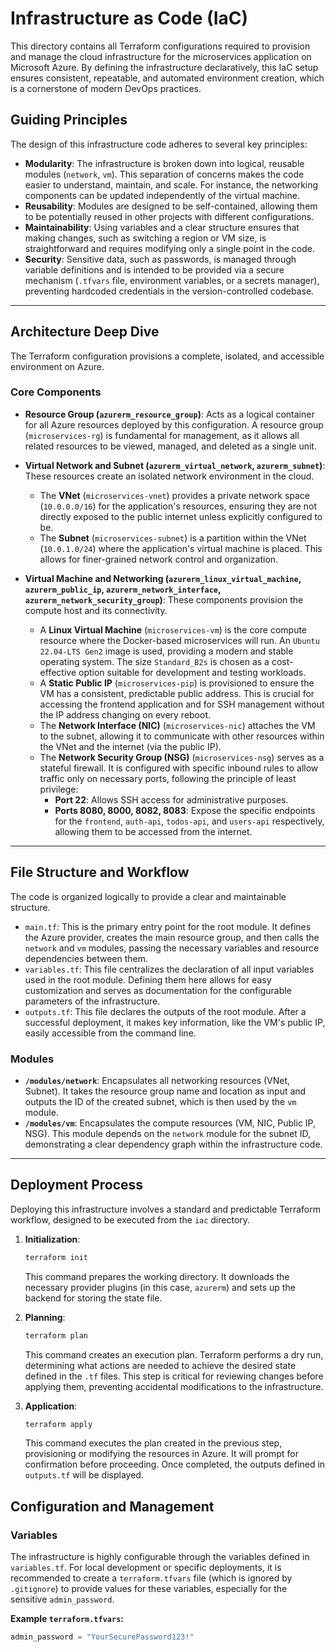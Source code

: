 # Infrastructure as Code (IaC)

This directory contains all Terraform configurations required to provision and manage the cloud infrastructure for the microservices application on Microsoft Azure. By defining the infrastructure declaratively, this IaC setup ensures consistent, repeatable, and automated environment creation, which is a cornerstone of modern DevOps practices.

## Guiding Principles

The design of this infrastructure code adheres to several key principles:

* **Modularity**: The infrastructure is broken down into logical, reusable modules (`network`, `vm`). This separation of concerns makes the code easier to understand, maintain, and scale. For instance, the networking components can be updated independently of the virtual machine.
* **Reusability**: Modules are designed to be self-contained, allowing them to be potentially reused in other projects with different configurations.
* **Maintainability**: Using variables and a clear structure ensures that making changes, such as switching a region or VM size, is straightforward and requires modifying only a single point in the code.
* **Security**: Sensitive data, such as passwords, is managed through variable definitions and is intended to be provided via a secure mechanism (`.tfvars` file, environment variables, or a secrets manager), preventing hardcoded credentials in the version-controlled codebase.

---

## Architecture Deep Dive

The Terraform configuration provisions a complete, isolated, and accessible environment on Azure.

### Core Components

* **Resource Group (`azurerm_resource_group`)**: Acts as a logical container for all Azure resources deployed by this configuration. A resource group (`microservices-rg`) is fundamental for management, as it allows all related resources to be viewed, managed, and deleted as a single unit.

* **Virtual Network and Subnet (`azurerm_virtual_network`, `azurerm_subnet`)**: These resources create an isolated network environment in the cloud.
    * The **VNet** (`microservices-vnet`) provides a private network space (`10.0.0.0/16`) for the application's resources, ensuring they are not directly exposed to the public internet unless explicitly configured to be.
    * The **Subnet** (`microservices-subnet`) is a partition within the VNet (`10.0.1.0/24`) where the application's virtual machine is placed. This allows for finer-grained network control and organization.

* **Virtual Machine and Networking (`azurerm_linux_virtual_machine`, `azurerm_public_ip`, `azurerm_network_interface`, `azurerm_network_security_group`)**: These components provision the compute host and its connectivity.
    * A **Linux Virtual Machine** (`microservices-vm`) is the core compute resource where the Docker-based microservices will run. An `Ubuntu 22.04-LTS Gen2` image is used, providing a modern and stable operating system. The size `Standard_B2s` is chosen as a cost-effective option suitable for development and testing workloads.
    * A **Static Public IP** (`microservices-pip`) is provisioned to ensure the VM has a consistent, predictable public address. This is crucial for accessing the frontend application and for SSH management without the IP address changing on every reboot.
    * The **Network Interface (NIC)** (`microservices-nic`) attaches the VM to the subnet, allowing it to communicate with other resources within the VNet and the internet (via the public IP).
    * The **Network Security Group (NSG)** (`microservices-nsg`) serves as a stateful firewall. It is configured with specific inbound rules to allow traffic only on necessary ports, following the principle of least privilege:
        * **Port 22**: Allows SSH access for administrative purposes.
        * **Ports 8080, 8000, 8082, 8083**: Expose the specific endpoints for the `frontend`, `auth-api`, `todos-api`, and `users-api` respectively, allowing them to be accessed from the internet.

---

## File Structure and Workflow

The code is organized logically to provide a clear and maintainable structure.

* `main.tf`: This is the primary entry point for the root module. It defines the Azure provider, creates the main resource group, and then calls the `network` and `vm` modules, passing the necessary variables and resource dependencies between them.
* `variables.tf`: This file centralizes the declaration of all input variables used in the root module. Defining them here allows for easy customization and serves as documentation for the configurable parameters of the infrastructure.
* `outputs.tf`: This file declares the outputs of the root module. After a successful deployment, it makes key information, like the VM's public IP, easily accessible from the command line.

### Modules

* **`/modules/network`**: Encapsulates all networking resources (VNet, Subnet). It takes the resource group name and location as input and outputs the ID of the created subnet, which is then used by the `vm` module.
* **`/modules/vm`**: Encapsulates the compute resources (VM, NIC, Public IP, NSG). This module depends on the `network` module for the subnet ID, demonstrating a clear dependency graph within the infrastructure code.

---

## Deployment Process

Deploying this infrastructure involves a standard and predictable Terraform workflow, designed to be executed from the `iac` directory.

1.  **Initialization**:
    ```bash
    terraform init
    ```
    This command prepares the working directory. It downloads the necessary provider plugins (in this case, `azurerm`) and sets up the backend for storing the state file.

2.  **Planning**:
    ```bash
    terraform plan
    ```
    This command creates an execution plan. Terraform performs a dry run, determining what actions are needed to achieve the desired state defined in the `.tf` files. This step is critical for reviewing changes before applying them, preventing accidental modifications to the infrastructure.

3.  **Application**:
    ```bash
    terraform apply
    ```
    This command executes the plan created in the previous step, provisioning or modifying the resources in Azure. It will prompt for confirmation before proceeding. Once completed, the outputs defined in `outputs.tf` will be displayed.

## Configuration and Management

### Variables

The infrastructure is highly configurable through the variables defined in `variables.tf`. For local development or specific deployments, it is recommended to create a `terraform.tfvars` file (which is ignored by `.gitignore`) to provide values for these variables, especially for the sensitive `admin_password`.

**Example `terraform.tfvars`:**
```terraform
admin_password = "YourSecurePassword123!"
```